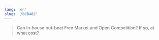 ```yaml
---
lang: 'en'
slug: '/BCB482'
---
```


> Can In-house out-beat Free Market and Open Competition?
> If so, at what cost?
